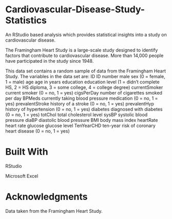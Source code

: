 # Cardiovascular-Disease-Study-Statistics

An RStudio based analysis which provides statistical insights into a study on cardiovascular disease.

The Framingham Heart Study is a large-scale study designed to identify factors that contribute to cardiovascular disease. 
More than 14,000 people have participated in the study since 1948.


This data set contains a random sample of data from the Framingham Heart Study. The variables in the data set are:
ID ID number
male sex (0 = female, 1 = male)
age age in years
education education level (1 = didn’t complete HS, 2 = HS diploma,
3 = some college, 4 = college degree)
currentSmoker current smoker (0 = no, 1 = yes)
cigsPerDay number of cigarettes smoked per day
BPMeds currently taking blood pressure medication (0 = no, 1 = yes)
prevalentStroke history of a stroke (0 = no, 1 = yes)
prevalentHyp history of hypertension (0 = no, 1 = yes)
diabetes diagnosed with diabetes (0 = no, 1 = yes)
totChol total cholesterol level
sysBP systolic blood pressure
diaBP diastolic blood pressure
BMI body mass index
heartRate heart rate
glucose glucose level
TenYearCHD ten-year risk of coronary heart disease (0 = no, 1 = yes)


# Built With
RStudio

Microsoft Excel


# Acknowledgments
Data taken from the Framingham Heart Study.

